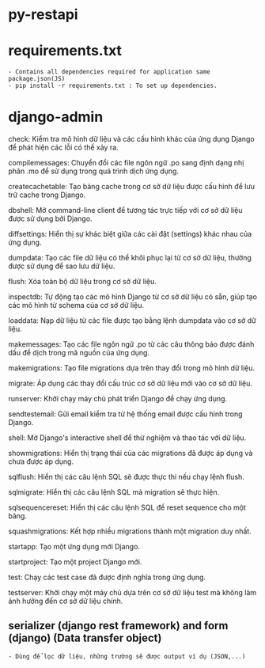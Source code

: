 # py-restapi

# requirements.txt
    - Contains all dependencies required for application same package.json(JS)
    - pip install -r requirements.txt : To set up dependencies.


# django-admin
check: Kiểm tra mô hình dữ liệu và các cấu hình khác của ứng dụng Django để phát hiện các lỗi có thể xảy ra.

compilemessages: Chuyển đổi các file ngôn ngữ .po sang định dạng nhị phân .mo để sử dụng trong quá trình dịch ứng dụng.

createcachetable: Tạo bảng cache trong cơ sở dữ liệu được cấu hình để lưu trữ cache trong Django.

dbshell: Mở command-line client để tương tác trực tiếp với cơ sở dữ liệu được sử dụng bởi Django.

diffsettings: Hiển thị sự khác biệt giữa các cài đặt (settings) khác nhau của ứng dụng.

dumpdata: Tạo các file dữ liệu có thể khôi phục lại từ cơ sở dữ liệu, thường được sử dụng để sao lưu dữ liệu.

flush: Xóa toàn bộ dữ liệu trong cơ sở dữ liệu.

inspectdb: Tự động tạo các mô hình Django từ cơ sở dữ liệu có sẵn, giúp tạo các mô hình từ schema của cơ sở dữ liệu.

loaddata: Nạp dữ liệu từ các file được tạo bằng lệnh dumpdata vào cơ sở dữ liệu.

makemessages: Tạo các file ngôn ngữ .po từ các câu thông báo được đánh dấu để dịch trong mã nguồn của ứng dụng.

makemigrations: Tạo file migrations dựa trên thay đổi trong mô hình dữ liệu.

migrate: Áp dụng các thay đổi cấu trúc cơ sở dữ liệu mới vào cơ sở dữ liệu.

runserver: Khởi chạy máy chủ phát triển Django để chạy ứng dụng.

sendtestemail: Gửi email kiểm tra từ hệ thống email được cấu hình trong Django.

shell: Mở Django's interactive shell để thử nghiệm và thao tác với dữ liệu.

showmigrations: Hiển thị trạng thái của các migrations đã được áp dụng và chưa được áp dụng.

sqlflush: Hiển thị các câu lệnh SQL sẽ được thực thi nếu chạy lệnh flush.

sqlmigrate: Hiển thị các câu lệnh SQL mà migration sẽ thực hiện.

sqlsequencereset: Hiển thị các câu lệnh SQL để reset sequence cho một bảng.

squashmigrations: Kết hợp nhiều migrations thành một migration duy nhất.

startapp: Tạo một ứng dụng mới Django.

startproject: Tạo một project Django mới.

test: Chạy các test case đã được định nghĩa trong ứng dụng.

testserver: Khởi chạy một máy chủ dựa trên cơ sở dữ liệu test mà không làm ảnh hưởng đến cơ sở dữ liệu chính.



## serializer (django rest framework) and form (django) (Data transfer object)
    - Dùng để lọc dữ liệu, những trường sẽ được output ví dụ (JSON,...)

    


